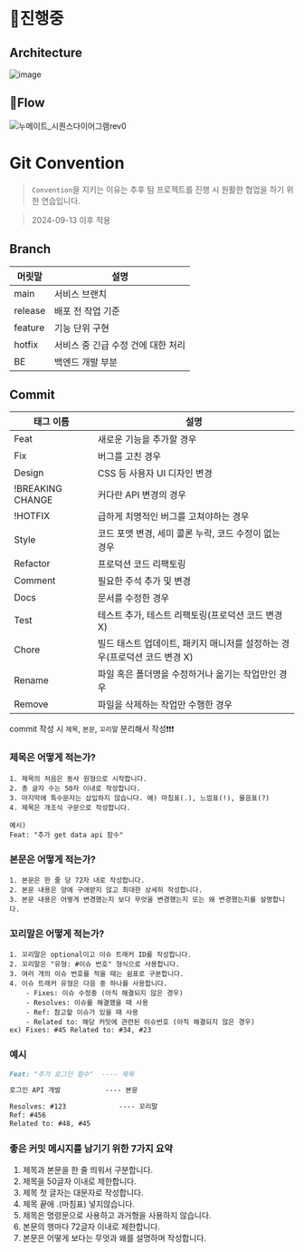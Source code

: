 # 🚧진행중
## Architecture
![image](https://github.com/user-attachments/assets/4ef8f249-fd64-46e0-87bf-126787e48e44)



## 🌊Flow
![누메이트_시퀀스다이어그램rev0](https://github.com/user-attachments/assets/086a3718-eaeb-4635-a5bf-7d1fa15cee16)

# Git Convention

> `Convention`을 지키는 이유는 추후 팀 프로젝트를 진행 시 원활한 협업을 하기 위한 연습입니다.

> 2024-09-13 이후 적용

## Branch

| **머릿말** | **설명** |
| --- | --- |
| main | 서비스 브랜치 |
| release | 배포 전 작업 기준 |
| feature | 기능 단위 구현 |
| hotfix | 서비스 중 긴급 수정 건에 대한 처리 |
| BE | 백엔드 개발 부분 |

## Commit

| 태그 이름 | 설명 |
| --- | --- |
| Feat | 새로운 기능을 추가할 경우 |
| Fix | 버그를 고친 경우 |
| Design | CSS 등 사용자 UI 디자인 변경 |
| !BREAKING CHANGE | 커다란 API 변경의 경우 |
| !HOTFIX | 급하게 치명적인 버그를 고쳐야하는 경우 |
| Style | 코드 포맷 변경, 세미 콜론 누락, 코드 수정이 없는 경우 |
| Refactor | 프로덕션 코드 리팩토링 |
| Comment | 필요한 주석 추가 및 변경 |
| Docs | 문서를 수정한 경우 |
| Test | 테스트 추가, 테스트 리팩토링(프로덕션 코드 변경 X) |
| Chore | 빌드 태스트 업데이트, 패키지 매니저를 설정하는 경우(프로덕션 코드 변경 X) |
| Rename | 파일 혹은 폴더명을 수정하거나 옮기는 작업만인 경우 |
| Remove | 파일을 삭제하는 작업만 수행한 경우 |

commit 작성 시 `제목`, `본문`, `꼬리말` 분리해서 작성❗❗❗

### 제목은 어떻게 적는가?

```
1. 제목의 처음은 동사 원형으로 시작합니다.
2. 총 글자 수는 50자 이내로 작성합니다.
3. 마지막에 특수문자는 삽입하지 않습니다. 예) 마침표(.), 느낌표(!), 물음표(?)
4. 제목은 개조식 구문으로 작성합니다. 
```
```
예시)
Feat: "추가 get data api 함수"
```

### 본문은 어떻게 적는가?
```
1. 본문은 한 줄 당 72자 내로 작성합니다.
2. 본문 내용은 양에 구애받지 않고 최대한 상세히 작성합니다.
3. 본문 내용은 어떻게 변경했는지 보다 무엇을 변경했는지 또는 왜 변경했는지를 설명합니다. 
```
### 꼬리말은 어떻게 적는가?
```
1. 꼬리말은 optional이고 이슈 트래커 ID를 작성합니다.
2. 꼬리말은 "유형: #이슈 번호" 형식으로 사용합니다.
3. 여러 개의 이슈 번호를 적을 때는 쉼표로 구분합니다.
4. 이슈 트래커 유형은 다음 중 하나를 사용합니다.
    - Fixes: 이슈 수정중 (아직 해결되지 않은 경우)
    - Resolves: 이슈를 해결했을 때 사용
    - Ref: 참고할 이슈가 있을 때 사용
    - Related to: 해당 커밋에 관련된 이슈번호 (아직 해결되지 않은 경우)
ex) Fixes: #45 Related to: #34, #23
``` 

### 예시

```markdown
Feat: "추가 로그인 함수"  ---- 제목

로그인 API 개발           ---- 본문

Resolves: #123             ---- 꼬리말
Ref: #456
Related to: #48, #45
```

### **좋은 커밋 메시지를 남기기 위한 7가지 요약**

1. 제목과 본문을 한 줄 띄워서 구분합니다.
2. 제목을 50글자 이내로 제한합니다.
3. 제목 첫 글자는 대문자로 작성합니다.
4. 제목 끝에 .(마침표) 넣지않습니다.
5. 제목은 명령문으로 사용하고 과거형을 사용하지 않습니다.
6. 본문의 행마다 72글자 이내로 제한합니다.
7. 본문은 어떻게 보다는 무엇과 왜를 설명하며 작성합니다.

